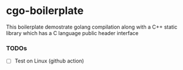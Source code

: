 cgo-boilerplate
===============
This boilerplate demostrate golang compilation along with a C++ static library which has a C language public header interface

### TODOs
- [ ] Test on Linux (github action)
